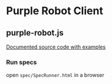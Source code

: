 # Purple Robot Client

## purple-robot.js

[Documented source code with examples](http://cbitstech.github.io/PurpleRobotClient/docs/purple-robot.html)

### Run specs

open `spec/SpecRunner.html` in a browser
